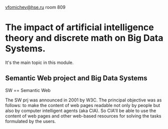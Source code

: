 vfomichev@hse.ru
room 809 


# The impact of artificial intelligence theory and discrete math on Big Data Systems.
It's the main topic in this module.

## Semantic Web project and Big Data Systems
SW == Semantic Web

The SW prj was announced in 2001 by W3C.
The principal objective was as follows: to make the content of web pages readable not only by people but also by computer intelligent agents (aka CIA). 
So CIA'll be able to use the content of web pages and other web-based resources for solving the tasks formulated by the users.
